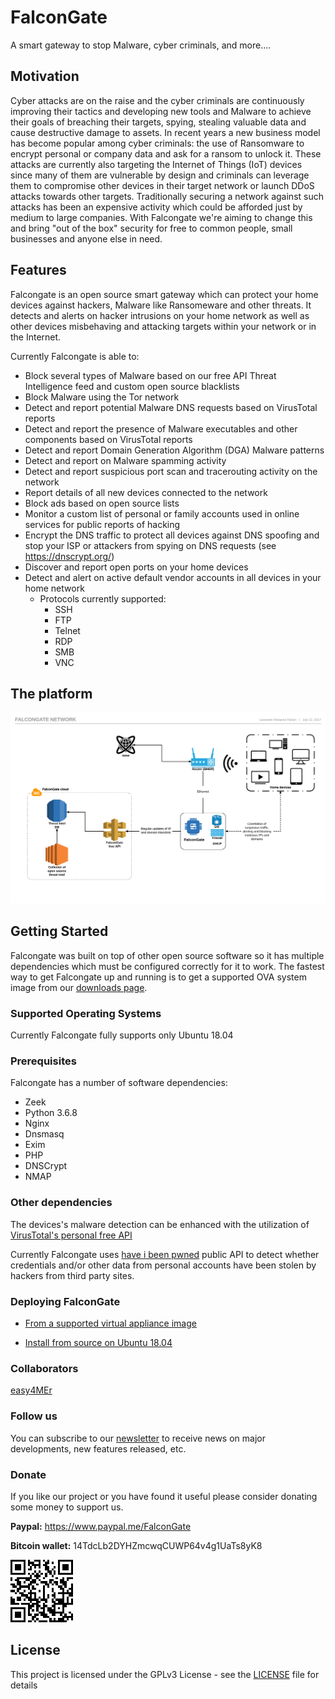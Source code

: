 # FalconGate

A smart gateway to stop Malware, cyber criminals, and more....

## Motivation

Cyber attacks are on the raise and the cyber criminals are continuously improving their tactics and developing new tools and Malware to achieve their goals of breaching their targets, spying, stealing valuable data and cause destructive damage to assets. In recent years a new business model has become popular among cyber criminals: the use of Ransomware to encrypt personal or company data and ask for a ransom to unlock it. These attacks are currently also targeting the Internet of Things (IoT) devices since many of them are vulnerable by design and criminals can leverage them to compromise other devices in their target network or launch DDoS attacks towards other targets. Traditionally securing a network against such attacks has been an expensive activity which could be afforded just by medium to large companies. With Falcongate we're aiming to change this and bring "out of the box" security for free to common people, small businesses and anyone else in need.

## Features

Falcongate is an open source smart gateway which can protect your home devices against hackers, Malware like Ransomeware and other threats. It detects and alerts on hacker intrusions on your home network as well as other devices misbehaving and attacking targets within your network or in the Internet.

Currently Falcongate is able to:

- Block several types of Malware based on our free API Threat Intelligence feed and custom open source blacklists
- Block Malware using the Tor network
- Detect and report potential Malware DNS requests based on VirusTotal reports
- Detect and report the presence of Malware executables and other components based on VirusTotal reports
- Detect and report Domain Generation Algorithm (DGA) Malware patterns
- Detect and report on Malware spamming activity
- Detect and report suspicious port scan and tracerouting activity on the network
- Report details of all new devices connected to the network
- Block ads based on open source lists
- Monitor a custom list of personal or family accounts used in online services for public reports of hacking
- Encrypt the DNS traffic to protect all devices against DNS spoofing and stop your ISP or attackers from spying on DNS requests (see https://dnscrypt.org/)
- Discover and report open ports on your home devices
- Detect and alert on active default vendor accounts in all devices in your home network
  - Protocols currently supported:
    - SSH
    - FTP
    - Telnet
    - RDP
    - SMB
    - VNC

## The platform
![alt tag](https://github.com/A3sal0n/FalconGate/blob/master/html/images/FalconGate_Network.png)

## Getting Started

Falcongate was built on top of other open source software so it has multiple dependencies which must be configured correctly for it to work. The fastest way to get Falcongate up and running is to get a supported OVA system image from our [downloads page](https://github.com/A3sal0n/FalconGate/wiki/Downloads).

### Supported Operating Systems

Currently Falcongate fully supports only Ubuntu 18.04


### Prerequisites

Falcongate has a number of software dependencies:

- Zeek
- Python 3.6.8
- Nginx
- Dnsmasq
- Exim
- PHP
- DNSCrypt
- NMAP

### Other dependencies

The devices's malware detection can be enhanced with the utilization of [VirusTotal's personal free API](https://www.virustotal.com/en/documentation/public-api/)

Currently Falcongate uses [have i been pwned](https://haveibeenpwned.com/API/v2) public API to detect whether credentials and/or other data from personal accounts have been stolen by hackers from third party sites.

### Deploying FalconGate

- [From a supported virtual appliance image](https://github.com/A3sal0n/FalconGate/wiki/Deploy-from-image#deploying-falcongate-from-a-supported-ubuntu-virtual-appliance)

- [Install from source on Ubuntu 18.04](https://github.com/A3sal0n/FalconGate/wiki/Install-from-source#installing-falcongate-from-source-on-ubuntu-1604)


### Collaborators
[easy4MEr](https://github.com/easy4MEr)

### Follow us

You can subscribe to our [newsletter](http://eepurl.com/cvwEYj) to receive news on major developments, new features released, etc.

### Donate

If you like our project or you have found it useful please consider donating some money to support us.

**Paypal:** https://www.paypal.me/FalconGate

**Bitcoin wallet:** 14TdcLb2DYHZmcwqCUWP64v4g1UaTs8yK8

![alt tag](https://github.com/A3sal0n/FalconGate/blob/master/html/images/bitcoin_wallet.png)

## License

This project is licensed under the GPLv3 License - see the [LICENSE](LICENSE) file for details

